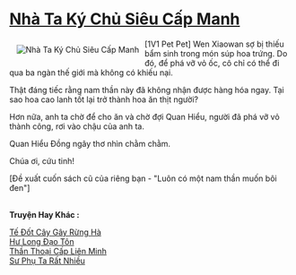 <a href="https://truyentiki.com/nha-ta-ky-chu-sieu-cap-manh.31827/" title="Nhà Ta Ký Chủ Siêu Cấp Manh"><h1>Nhà Ta Ký Chủ Siêu Cấp Manh</h1></a><div style="display:table"><img align="right" style="float: left; padding: 10px;" src="https://truyentiki.com/a/img/str/src/31827.jpg" alt="Nhà Ta Ký Chủ Siêu Cấp Manh">[1V1 Pet Pet] Wen Xiaowan sợ bị thiếu bẩm sinh trong món súp hoa trứng. Do đó, để phá vỡ vỏ ốc, cô chỉ có thể đi qua ba ngàn thế giới mà không có khiếu nại. <p></p> Thật đáng tiếc rằng nam thần này đã không nhận được hàng hóa ngay. Tại sao hoa cao lanh tốt lại trở thành hoa ăn thịt người? <p></p> Hơn nữa, anh ta chờ để cho ăn và chờ đợi Quan Hiểu, người đã phá vỡ vỏ thành công, rơi vào chậu của anh ta. <p></p> Quan Hiểu Đồng ngây thơ nhìn chằm chằm. <p></p> Chúa ơi, cứu tinh! <p></p> [Đề xuất cuốn sách cũ của riêng bạn - "Luôn có một nam thần muốn bôi đen"]</div><p><br><b>Truyện Hay Khác :</b></p><a href="https://truyentiki.com/te-dot-cay-gay-rung-ha.31826/" alt="Tế Đốt Cây Gây Rừng Hà">Tế Đốt Cây Gây Rừng Hà</a><br/><a href="https://wikitruyen.wordpress.com/2020/06/23/hu-long-dao-ton/" alt="Hư Long Đạo Tôn">Hư Long Đạo Tôn</a><br/><a href="https://github.com/nownovels/topcv/tree/master/truyenhay/31833/README.md" alt="Thần Thoại Cấp Liên Minh">Thần Thoại Cấp Liên Minh</a><br/><a href="https://github.com/nownovels/topcv/tree/master/truyenhay/31834/README.md" alt="Sư Phụ Ta Rất Nhiều">Sư Phụ Ta Rất Nhiều</a><br/>